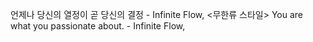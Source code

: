 언제나 당신의 열정이 곧 당신의 결정 - Infinite Flow, <무한류 스타일>
You are what you passionate about. - Infinite Flow, <Infinite Style>